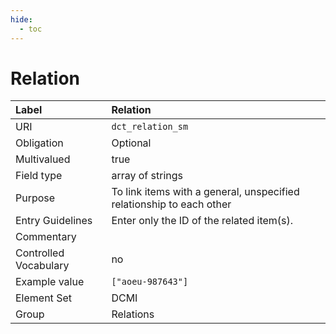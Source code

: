 ```yaml
---
hide:
  - toc
---
```


# Relation

| Label                 | Relation |
|:----------------------|:---------|
| URI                   | `dct_relation_sm` |
| Obligation            | Optional |
| Multivalued           | true |
| Field type            | array of strings |
| Purpose               | To link items with a general, unspecified relationship to each other |
| Entry Guidelines      | Enter only the ID of the related item(s).                            |
| Commentary            | |
| Controlled Vocabulary | no |
| Example value         | `["aoeu-987643"]` |
| Element Set           | DCMI |
| Group                 | Relations |

